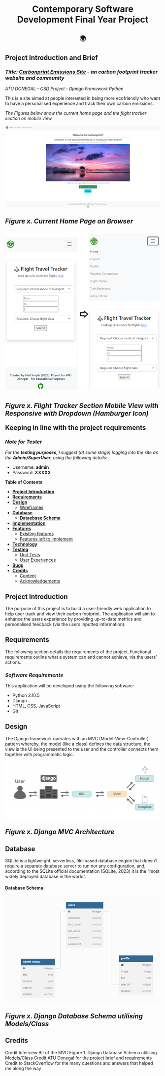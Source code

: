 <h1 align="center">Contemporary Software Development Final Year Project 

<h2 align="center"> 🌍  </h2>

## **Project Introduction and Brief**

### *Title: **[Carbonprint Emissions Site](https://github.com/NeiloErnesto89/carbonprint)** - an carbon footprint tracker website and community*

*ATU DONEGAL - CSD Project - Django Framework Python*

This is a site aimed at people interested in being more ecofriendly who want to have a personalised experience and track their own carbon emissions.

*The Figures below show the current home page and the flight tracker section on mobile view*

![home](/media/readme_docs/home_page_carbonprint.png "Current Home Page Browser" ) <h2>

*Figure x. Current Home Page on Browser*

![mvc](/media/readme_docs/flight_tracker_page_mobile.png "Flight Tracker Section Mobile with Dropdown" ) <h2>

*Figure x. Flight Tracker Section Mobile View with Responsive with Dropdown (Hamburger Icon)*


Keeping in line with the project requirements 

### *Note for Tester*

*For the **testing purposes**, I suggest (at some stage) logging into the site as the **Admin/SuperUser**, using the following details*: 
- Username: **admin**   
- Password: **XXXXX** 

**Table of Contents**

- [**Project Introduction**](#project-introduction)
- [**Requirements**](#requirments)
- [**Design**](#design)
    - [Wireframes](#wireframes)
- [**Database**](#database)
	- [**Dataebase Schema**](#database-schema)
- [**Implementation**](#implementation)
- [**Features**](#features)
	- [Existing features](#existing-features)
	- [Features left to implement](#features-left-to-implement)       
- [**Technology**](#technology)
- [**Testing**](#testing)	
    - [Unit Tests](#unit-tests)
    - [User Experiences](#user-experiences)
- [**Bugs**](#bugs)
- [**Credits**](#credits)
	- [Content](#content)
	- [Acknowledgements](#acknowledgements)

## **Project Introduction**
The purpose of this project is to build a user-friendly web application to help user track and view their carbon footprint. The application will aim to enhance the users experience by providing up-to-date metrics and personalised feedback (via the users inputted information).

## **Requirements**

The following section details the requirements of the project. Functional requirements outline what a system can and cannot achieve, via the users’ actions. 

### *Software Requirements*
This application will be developed using the following software:
- Python 3.10.5
- Django
- HTML, CSS, JavaScript
- Git


## **Design**

The Django framework operates with an MVC (Model-View-Controller) pattern whereby, the model (like a class) defines the data structure, the view is the UI being presented to the user and the controller connects them together with programmatic logic.


![mvc](/media/readme_docs/djang_architecture.png "MVC" ) <h2>

*Figure x. Django MVC Architecture*

## **Database**

SQLite is a lightweight, serverless, file-based database engine that doesn't require a separate database server to run nor any configuration, and, according to the SQLite official documentation (SQLite, 2023) it is the “most widely deployed database in the world”. 

#### **Database Schema**

![database schema](/media/readme_docs/CSW_Project_DB_Schema.png "Django Database Schema" ) <h2>

*Figure x. Django Database Schema utilising Models/Class*

## **Credits** 

Credit Interview Bit of the MVC Figure 1. Django Database Schema utilising Models/Class
Credit ATU Donegal for the project brief and requirements
Credit to StackOverflow for the many questions and answers that helped me along the way